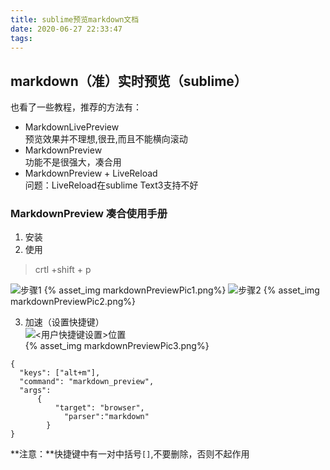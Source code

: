 ```yaml
---
title: sublime预览markdown文档
date: 2020-06-27 22:33:47
tags:
---
```

## markdown（准）实时预览（sublime）

也看了一些教程，推荐的方法有：
- MarkdownLivePreview  
  预览效果并不理想,很丑,而且不能横向滚动
-  MarkdownPreview  
  功能不是很强大，凑合用
-  MarkdownPreview + LiveReload  
   问题：LiveReload在sublime Text3支持不好

### MarkdownPreview 凑合使用手册
1. 安装
2. 使用
> crtl +shift + p  

![步骤1](./sublime预览markdown文档/markdownPreviewPic1.png) 
{% asset_img markdownPreviewPic1.png%} 
![步骤2](./sublime预览markdown文档/markdownPreviewPic2.png)
{% asset_img markdownPreviewPic2.png%} 


3. 加速（设置快捷键）  
![<用户快捷键设置>位置](./sublime预览markdown文档/markdownPreviewPic3.png)  
{% asset_img markdownPreviewPic3.png%} 
  ```
  {
    "keys": ["alt+m"], 
    "command": "markdown_preview",
    "args": 
        {
            "target": "browser",
              "parser":"markdown"
          }  
  }
  ```

**注意：**快捷键中有一对中括号`[]`,不要删除，否则不起作用